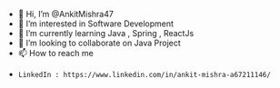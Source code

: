 - 👋 Hi, I’m @AnkitMishra47
- 👀 I’m interested in Software Development
- 🌱 I’m currently learning Java , Spring , ReactJs
- 💞️ I’m looking to collaborate on Java Project
- 📫 How to reach me 
-     LinkedIn : https://www.linkedin.com/in/ankit-mishra-a67211146/

<!---
AnkitMishra47/AnkitMishra47 is a ✨ special ✨ repository because its `README.md` (this file) appears on your GitHub profile.
You can click the Preview link to take a look at your changes.
--->
